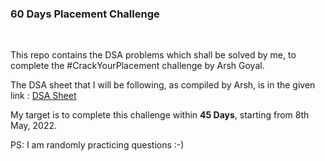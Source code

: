 ### 60 Days Placement Challenge
<br>

This repo contains the DSA problems which shall be solved by me, to complete the #CrackYourPlacement challenge by Arsh Goyal.

The DSA sheet that I will be following, as compiled by Arsh, is in the given link : [DSA Sheet](https://docs.google.com/spreadsheets/d/1MGVBJ8HkRbCnU6EQASjJKCqQE8BWng4qgL0n3vCVOxE/edit#gid=0)

My target is to complete this challenge within <b>45 Days</b>, starting from 8th May, 2022.

PS: I am randomly practicing questions :-)

